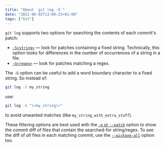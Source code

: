 ```yaml
---
title: "About `git log -G`"
date: "2021-06-02T13:00:25+01:00"
tags: ["Git"]
---
```


`git log` supports two options for searching the contents of each commit's
patch:

- [`-S<string>`](https://git-scm.com/docs/git-log#Documentation/git-log.txt--Sltstringgt)
  — look for patches containing a fixed string. Technically, this option looks
  for differences in the number of occurrences of a string in a file.
- [`-G<regex>`](https://git-scm.com/docs/git-log#Documentation/git-log.txt--Gltregexgt)
  — look for patches matching a regex.

The `-G` option can be useful to add a word boundary character to a fixed
string. So instead of:

```bash
git log -S my_string
```

use:

```bash
git log -G "\<my_string\>"
```

to avoid unwanted matches (like `my_string_with_extra_stuff`).

These filtering options are best used with the
[`-p` or `--patch`](https://git-scm.com/docs/git-log#Documentation/git-log.txt---patch)
option to show the commit diff of files that contain the searched-for
string/regex. To see the diff of _all_ files in each matching commit, use the
[`--pickaxe-all`](https://git-scm.com/docs/git-log#Documentation/git-log.txt---pickaxe-all)
option too.
